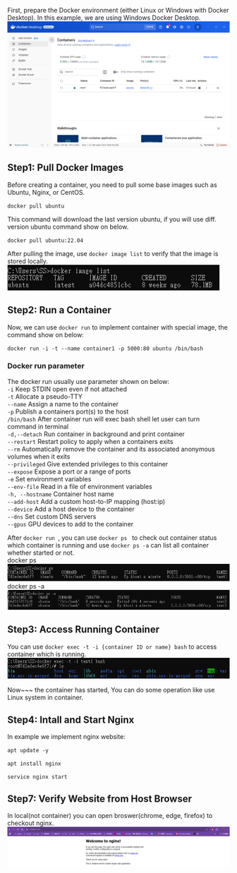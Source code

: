 First, prepare the Docker environment (either Linux or Windows with Docker Desktop). In this example, we are using Windows Docker Desktop.<br>
![windows docker GUI](./image/windows_docker_GUI.png)<br>
## Step1: Pull Docker Images
Before creating a container, you need to pull some base images such as Ubuntu, Nginx, or CentOS. <br>
```
docker pull ubuntu
``` 

This command will download the last version ubuntu, if you will use diff. version ubuntu command show on below.<br>

```
docker pull ubuntu:22.04
```
After pulling the image, use  `docker image list`  to verify that the image is stored locally.
![docker image list](./image/docker_image_list.png)
## Step2: Run a Container
Now, we can use `docker run` to implement container with special image, the command show on below:
```
docker run -i -t --name container1 -p 5000:80 ubuntu /bin/bash
```
### Docker run parameter 
The docker run usually use parameter shown on below:<br>
`-i` Keep STDIN open even if not attached <br> 
`-t` Allocate a pseudo-TTY <br>
`--name` Assign a name to the container <br>
`-p` Publish a containers port(s) to the host <br>
`/bin/bash` After container run will exec bash shell let user can turn command in terminal <br>
`-d,--detach` Run container in background and print container  <br>
`--restart` Restart policy to apply when a containers exits <br>
`--rm` Automatically remove the container and its associated anonymous volumes when it exits<br>
`--privileged` Give extended privileges to this container<br>
`--expose` Expose a port or a range of ports<br>
`-e` Set environment variables<br>
`--env-file` Read in a file of environment variables<br>
`-h, --hostname` Container host name<br>
`--add-host` Add a custom host-to-IP mapping (host:ip) <br>
`--device` Add a host device to the container<br>
`--dns` Set custom DNS servers <br>
`--gpus` GPU devices to add to the container <br>

After `docker run `, you can use `docker ps ` to check out container status which container is running and use `docker ps -a` can list all container whether started or not.<br>
docker ps <br>
![docker_ps](./image/docker_ps.png)
docker ps -a <br>
![docker_ps_a](./image/docker_ps_a.png)
## Step3: Access Running Container
You can use `docker exec -t -i {container ID or name} bash` to access container which is running.
![docker exec -i -t bash](./image/docker_exec_it_bash.png)

Now~~~ the container has started, You can do some operation like use Linux system in container.<br>
## Step4: Intall and Start Nginx
In example we implement nginx website:
```
apt update -y
```
```
apt install nginx 
```
```
service nginx start
```
## Step7: Verify Website from Host Browser
In local(not container) you can open broswer(chrome, edge, firefox) to checkout nginx.
![single node example](./image/single_node_example.png)
